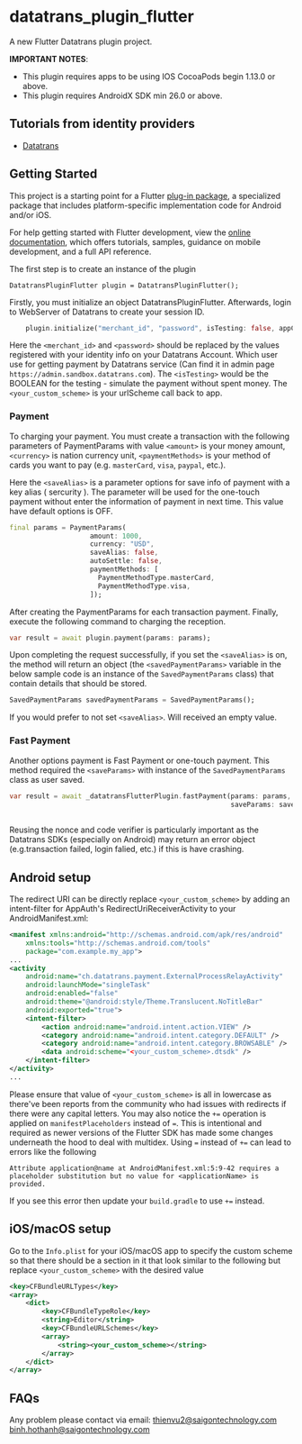 # datatrans_plugin_flutter

A new Flutter Datatrans plugin project.

**IMPORTANT NOTES**:
- This plugin requires apps to be using IOS CocoaPods begin 1.13.0 or above.
- This plugin requires AndroidX SDK min 26.0 or above.

## Tutorials from identity providers
* [Datatrans](https://docs.datatrans.ch/docs/mobile-sdk)

## Getting Started
This project is a starting point for a Flutter
[plug-in package](https://flutter.dev/developing-packages/),
a specialized package that includes platform-specific implementation code for
Android and/or iOS.

For help getting started with Flutter development, view the
[online documentation](https://flutter.dev/docs), which offers tutorials,
samples, guidance on mobile development, and a full API reference.


The first step is to create an instance of the plugin

```
DatatransPluginFlutter plugin = DatatransPluginFlutter();
```

Firstly, you must initialize an object DatatransPluginFlutter. Afterwards, login to WebServer of Datatrans to create your session ID.

```dart
    plugin.initialize("merchant_id", "password", isTesting: false, appCallbackScheme: your_custom_scheme);
```

Here the `<merchant_id>` and `<password>` should be replaced by the values registered with your identity info on your Datatrans Account. Which user use for getting payment by Datatrans service (Can find it in admin page `https://admin.sandbox.datatrans.com`). The `<isTesting>` would be the BOOLEAN for the testing - simulate the payment without spent money. The `<your_custom_scheme>` is your urlScheme call back to app.

### Payment

To charging your payment. You must create a transaction with the following parameters of PaymentParams with value `<amount>` is your money amount, `<currency>` is nation currency unit, `<paymentMethods>` is your method of cards you want to pay (e.g. `masterCard`, `visa`, `paypal`, etc.).

Here the `<saveAlias>` is a parameter options for save info of payment with a key alias ( sercurity ). The parameter will be used for the one-touch payment without enter the information of payment in next time. This value have default options is OFF.

```dart
final params = PaymentParams(
                    amount: 1000,
                    currency: "USD",
                    saveAlias: false,
                    autoSettle: false,
                    paymentMethods: [
                      PaymentMethodType.masterCard,
                      PaymentMethodType.visa,
                    ]);
```

After creating the PaymentParams for each transaction payment. Finally, execute the following command to charging the reception.

```dart
var result = await plugin.payment(params: params);
```

Upon completing the request successfully, if you set the `<saveAlias>` is on, the method will return an object (the `<savedPaymentParams>` variable in the below sample code is an instance of the `SavedPaymentParams` class) that contain details that should be stored.

```dart
SavedPaymentParams savedPaymentParams = SavedPaymentParams();
```

If you would prefer to not set `<saveAlias>`. Will received an empty value.

### Fast Payment

Another options payment is Fast Payment or one-touch payment. This method required the `<saveParams>` with instance of the `SavedPaymentParams` class as user saved.

```dart
var result = await _datatransFlutterPlugin.fastPayment(params: params,
                                                       saveParams: saveParams);
                    
```

Reusing the nonce and code verifier is particularly important as the Datatrans SDKs (especially on Android) may return an error object (e.g.transaction failed, login falied, etc.) if this is have crashing.


## Android setup

The redirect URI can be directly replace `<your_custom_scheme>` by adding an
intent-filter for AppAuth's RedirectUriReceiverActivity to your
AndroidManifest.xml:

```xml
<manifest xmlns:android="http://schemas.android.com/apk/res/android"
    xmlns:tools="http://schemas.android.com/tools"
    package="com.example.my_app">
...
<activity
    android:name="ch.datatrans.payment.ExternalProcessRelayActivity"
    android:launchMode="singleTask"
    android:enabled="false"
    android:theme="@android:style/Theme.Translucent.NoTitleBar"
    android:exported="true">
    <intent-filter>
        <action android:name="android.intent.action.VIEW" />
        <category android:name="android.intent.category.DEFAULT" />
        <category android:name="android.intent.category.BROWSABLE" />
        <data android:scheme="<your_custom_scheme>.dtsdk" />
    </intent-filter>
</activity>
...
```

Please ensure that value of `<your_custom_scheme>` is all in lowercase as there've been reports from the community who had issues with redirects if there were any capital letters. You may also notice the `+=` operation is applied on `manifestPlaceholders` instead of `=`. This is intentional and required as newer versions of the Flutter SDK has made some changes underneath the hood to deal with multidex. Using `=` instead of `+=` can lead to errors like the following

```
Attribute application@name at AndroidManifest.xml:5:9-42 requires a placeholder substitution but no value for <applicationName> is provided.
```

If you see this error then update your `build.gradle` to use `+=` instead.

## iOS/macOS setup

Go to the `Info.plist` for your iOS/macOS app to specify the custom scheme so that there should be a section in it that look similar to the following but replace `<your_custom_scheme>` with the desired value


```xml
<key>CFBundleURLTypes</key>
<array>
    <dict>
        <key>CFBundleTypeRole</key>
        <string>Editor</string>
        <key>CFBundleURLSchemes</key>
        <array>
            <string><your_custom_scheme></string>
        </array>
    </dict>
</array>
```

## FAQs

Any problem please contact via email:
    thienvu2@saigontechnology.com
    binh.hothanh@saigontechnology.com
